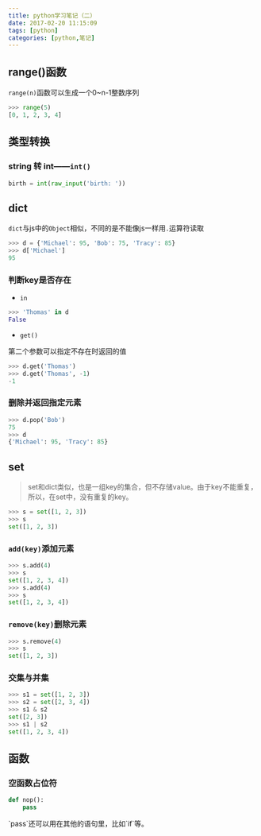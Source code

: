 ```yaml
---
title: python学习笔记（二）
date: 2017-02-20 11:15:09
tags: [python]
categories: [python,笔记]
---
```


## range()函数

`range(n)`函数可以生成一个0~n-1整数序列

```python
>>> range(5)
[0, 1, 2, 3, 4]
```
## 类型转换

### string 转 int——`int()`

```python
birth = int(raw_input('birth: '))
```

## dict

`dict`与js中的`Object`相似，不同的是不能像js一样用`.`运算符读取

```python
>>> d = {'Michael': 95, 'Bob': 75, 'Tracy': 85}
>>> d['Michael']
95
```
### 判断key是否存在

- `in`
```python
>>> 'Thomas' in d
False
```

- `get()`

第二个参数可以指定不存在时返回的值

```python
>>> d.get('Thomas')
>>> d.get('Thomas', -1)
-1
```

### 删除并返回指定元素

```python
>>> d.pop('Bob')
75
>>> d
{'Michael': 95, 'Tracy': 85}
```

<!-- more -->

## set

> set和dict类似，也是一组key的集合，但不存储value。由于key不能重复，所以，在set中，没有重复的key。
```python
>>> s = set([1, 2, 3])
>>> s
set([1, 2, 3])
```

### `add(key)`添加元素

```python
>>> s.add(4)
>>> s
set([1, 2, 3, 4])
>>> s.add(4)
>>> s
set([1, 2, 3, 4])
```

### `remove(key)`删除元素

```python
>>> s.remove(4)
>>> s
set([1, 2, 3])
```

### 交集与并集

```python
>>> s1 = set([1, 2, 3])
>>> s2 = set([2, 3, 4])
>>> s1 & s2
set([2, 3])
>>> s1 | s2
set([1, 2, 3, 4])
```

## 函数

### 空函数占位符

```python
def nop():
    pass
```

<p class="tip">`pass`还可以用在其他的语句里，比如`if`等。</p>
